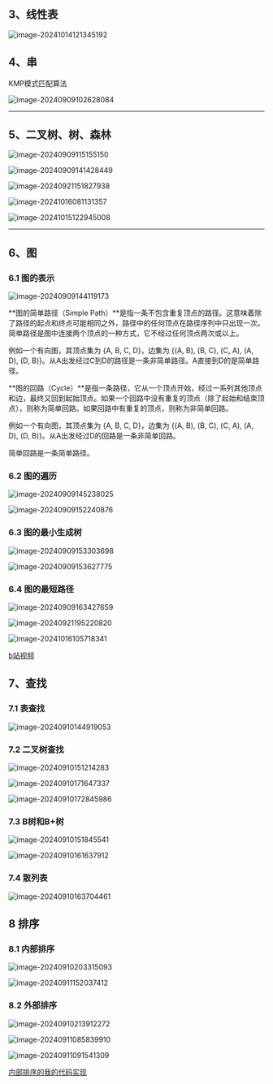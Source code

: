 ## 3、线性表



![image-20241014121345192](img/image-20241014121345192.png)

## 4、串

KMP模式匹配算法

![image-20240909102628084](img/image-20240909102628084.png)

---------------------------------------------------------------

## 5、二叉树、树、森林

![image-20240909115155150](img/image-20240909115155150.png)

![image-20240909141428449](img/image-20240909141428449.png)

![image-20240921151827938](img/image-20240921151827938.png)

![image-20241016081131357](img/image-20241016081131357.png)

![image-20241015122945008](img/image-20241015122945008.png)

-------------------------------------------------------

## 6、图

### 6.1 图的表示

![image-20240909144119173](img/image-20240909144119173.png)



**图的简单路径（Simple Path）**是指一条不包含重复顶点的路径。这意味着除了路径的起点和终点可能相同之外，路径中的任何顶点在路径序列中只出现一次。简单路径是图中连接两个顶点的一种方式，它不经过任何顶点两次或以上。

例如一个有向图，其顶点集为 {A, B, C, D}，边集为 {(A, B), (B, C), (C, A), (A, D), (D, B)}。从A出发经过C到D的路径是一条非简单路径。A直接到D的是简单路径。

**图的回路（Cycle）**是指一条路径，它从一个顶点开始，经过一系列其他顶点和边，最终又回到起始顶点。如果一个回路中没有重复的顶点（除了起始和结束顶点），则称为简单回路。如果回路中有重复的顶点，则称为非简单回路。

例如一个有向图，其顶点集为 {A, B, C, D}，边集为 {(A, B), (B, C), (C, A), (A, D), (D, B)}。从A出发经过D的回路是一条非简单回路。

简单回路是一条简单路径。

### 6.2 图的遍历

![image-20240909145238025](img/image-20240909145238025.png)

![image-20240909152240876](img/image-20240909152240876.png)

### 6.3 图的最小生成树

![image-20240909153303698](img/image-20240909153303698.png)

![image-20240909153627775](img/image-20240909153627775.png)

### 6.4 图的最短路径

![image-20240909163427659](img/image-20240909163427659.png)

![image-20240921195220820](img/image-20240921195220820.png)

![image-20241016105718341](img/image-20241016105718341.png)

[b站视频](https://www.bilibili.com/video/BV1DD4y1h7ac/?spm_id_from=333.337.search-card.all.click&vd_source=2173cb93b451f2278a1c87becf3ef529)

## 7、查找

### 7.1 表查找

![image-20240910144919053](img/image-20240910144919053.png)

### 7.2 二叉树查找

![image-20240910151214283](img/image-20240910151214283.png)

![image-20240910171647337](img/image-20240910171647337.png)

![image-20240910172845986](img/image-20240910172845986.png)

### 7.3 B树和B+树

![image-20240910151845541](img/image-20240910151845541.png)

![image-20240910161637912](img/image-20240910161637912.png)

### 7.4 散列表

![image-20240910163704461](img/image-20240910163704461.png)

## 8 排序

### 8.1 内部排序

![image-20240910203315093](img/image-20240910203315093.png)

![image-20240911152037412](img/image-20240911152037412.png)



### 8.2 外部排序

![image-20240910213912272](img/image-20240910213912272.png)

![image-20240911085839910](img/image-20240911085839910.png)

![image-20240911091541309](img/image-20240911091541309.png)

[内部排序的我的代码实现](code/MySort.java)